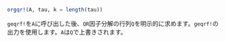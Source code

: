 ```julia
orgqr!(A, tau, k = length(tau))
```

`geqrf!`を`A`に呼び出した後、`QR`因子分解の行列`Q`を明示的に求めます。`geqrf!`の出力を使用します。`A`は`Q`で上書きされます。

